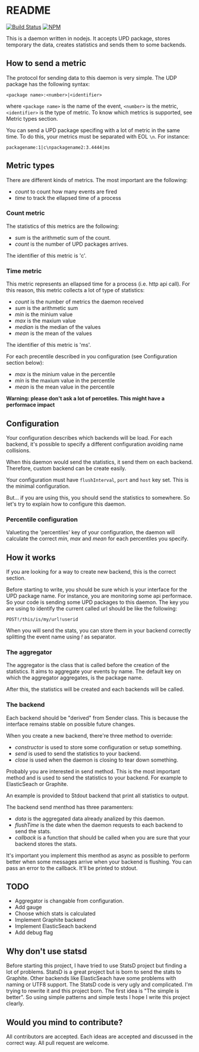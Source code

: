 # README

[![Build Status](https://travis-ci.org/allevo/gathering.svg?branch=0.1)](https://travis-ci.org/allevo/gathering)
[![NPM](https://nodei.co/npm/gathering-daemon.png)](https://nodei.co/npm/gathering-daemon/)


This is a daemon written in nodejs. It accepts UPD package, stores temporary the data, creates statistics and sends them to some backends.

## How to send a metric
The protocol for sending data to this daemon is very simple. The UDP package has the following syntax:
```
<package name>:<number>|<identifier>
```
where `<package name>` is the name of the event, `<number>` is the metric, `<identifier>` is the type of metric. To know which metrics is supported, see Metric types section.

You can send a UPD package specifing with a lot of metric in the same time. To do this, your metrics must be separated with EOL `\n`. For instance:
```
packagename:1|c\npackagename2:3.4444|ms
```

## Metric types
There are different kinds of metrics. The most important are the following:
 * *count* to count how many events are fired
 * *time* to track the ellapsed time of a process

### Count metric
The statistics of this metrics are the following:
 * *sum* is the arithmetic sum of the count.
 * *count* is the number of UPD packages arrives.

The identifier of this metric is 'c'.

### Time metric
This metric represents an ellapsed time for a process (i.e. http api call). For this reason, this metric collects a lot of type of statistics:
 * *count* is the number of metrics the daemon received
 * *sum* is the arithmetic sum
 * *min* is the minium value
 * *max* is the maxium value
 * *median* is the median of the values
 * *mean* is the mean of the values

The identifier of this metric is 'ms'.

For each precentile described in you configuration (see Configuration section below):
 * *max* is the minium value in the percentile
 * *min* is the maxium value in the percentile
 * *mean* is the mean value in the percentile

**Warning: please don't ask a lot of percetiles. This might have a performace impact**

## Configuration
Your configuration describes which backends will be load. For each backend, it's possible to specify a different configuration avoiding name collisions.

When this daemon would send the statistics, it send them on each backend. Therefore, custom backend can be create easily.

Your configuration must have `flushInterval`, `port` and `host` key set. This is the minimal configuration.

But... if you are using this, you should send the statistics to somewhere. So let's try to explain how to configure this daemon.

### Percentile configuration
Valueting the 'percentiles' key of your configuration, the daemon will calculate the correct *min*, *max* and *mean* for each percentiles you specify.

## How it works
If you are looking for a way to create new backend, this is the correct section.

Before starting to write, you should be sure which is your interface for the UPD package name. For instance, you are monitoring some api performace. So your code is sending some UPD packages to this daemon. The key you are using to identify the current called url should be like the following:
```
POST!/this/is/my/url!userid
```
When you will send the stats, you can store them in your backend correctly splitting the event name using *!* as separator.

### The aggregator
The aggregator is the class that is called before the creation of the statistics. It aims to aggregate your events by name. The default key on which the aggregator aggregates, is the package name.

After this, the statistics will be created and each backends will be called.

### The backend
Each backend should be "derived" from Sender class. This is because the interface remains stable on possible future changes.

When you create a new backend, there're three method to override:
 * *constructor* is used to store some configuration or setup something.
 * *send* is used to send the statistics to your backend.
 * *close* is used when the daemon is closing to tear down something.

Probably you are interested in send method. This is the most important method and is used to send the statistics to your backend. For example to ElasticSeach or Graphite.

An example is provided to Stdout backend that print all statistics to output.

The backend send menthod has three paramenters:
 * *data* is the aggregated data already analized by this daemon.
 * *flushTime* is the date when the daemon requests to each backend to send the stats.
 * *callback* is a function that should be called when you are sure that your backend stores the stats.

It's important you implement this menthod as async as possible to perform better when some messages arrive when your backend is flushing. You can pass an error to the callback. It'll be printed to stdout.


## TODO
 * Aggregator is changable from configuration.
 * Add gauge
 * Choose which stats is calculated
 * Implement Graphite backend
 * Implement ElasticSeach backend
 * Add debug flag

## Why don't use statsd
Before starting this project, I have tried to use StatsD project but finding a lot of problems. StatsD is a great project but is born to send the stats to Graphite. Other backends like ElasticSeach have some problems with naming or UTF8 support. The StatsD code is very ugly and complicated. I'm trying to rewrite it and this project born. The first idea is "The simple is better". So using simple patterns and simple tests I hope I write this project clearly.

## Would you mind to contribute?
All contributors are accepted. Each ideas are accepted and discussed in the correct way. All pull request are welcome.
